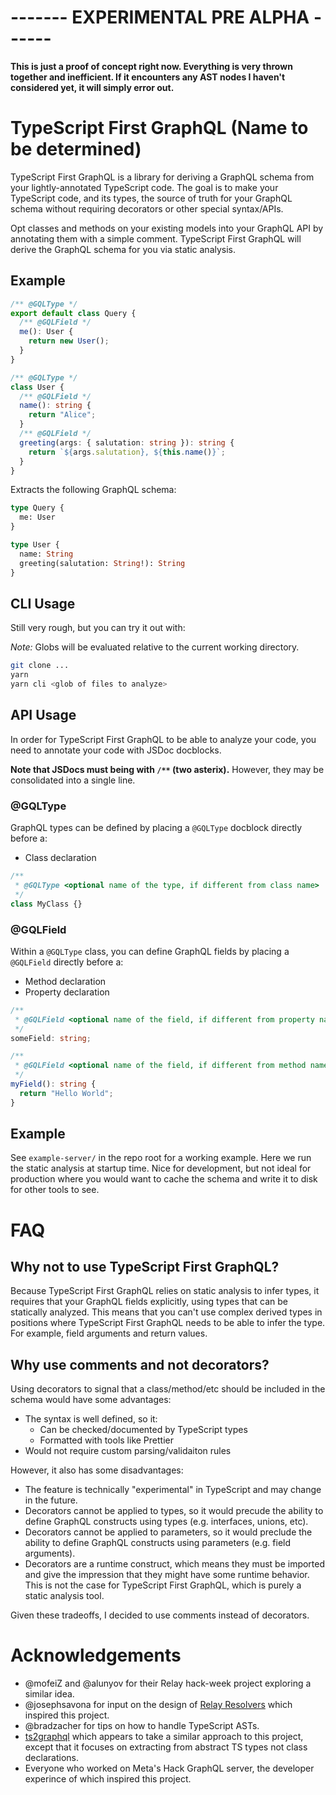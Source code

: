 # -------  EXPERIMENTAL PRE ALPHA ------

**This is just a proof of concept right now. Everything is very thrown together and inefficient. If it encounters any AST nodes I haven't considered yet, it will simply error out.**

#  TypeScript First GraphQL (Name to be determined)

TypeScript First GraphQL is a library for deriving a GraphQL schema from
your lightly-annotated TypeScript code. The goal is to make your TypeScript
code, and its types, the source of truth for your GraphQL schema without
requiring decorators or other special syntax/APIs.

Opt classes and methods on your existing models into your GraphQL API by
annotating them with a simple comment. TypeScript First GraphQL will derive the 
GraphQL schema for you via static analysis.

## Example

```ts
/** @GQLType */
export default class Query {
  /** @GQLField */
  me(): User {
    return new User();
  }
}

/** @GQLType */
class User {
  /** @GQLField */
  name(): string {
    return "Alice";
  }
  /** @GQLField */
  greeting(args: { salutation: string }): string {
    return `${args.salutation}, ${this.name()}`;
  }
}
```

Extracts the following GraphQL schema:

```graphql
type Query {
  me: User
}

type User {
  name: String
  greeting(salutation: String!): String
}
```

## CLI Usage

Still very rough, but you can try it out with:

*Note:* Globs will be evaluated relative to the current working directory.

```bash
git clone ...
yarn
yarn cli <glob of files to analyze>
```

## API Usage

In order for TypeScript First GraphQL to be able to analyze your code, you need
to annotate your code with JSDoc docblocks. 

**Note that JSDocs must being with
`/**` (two asterix).** However, they may be consolidated into a single line.

### @GQLType

GraphQL types can be defined by placing a `@GQLType` docblock directly before a:

* Class declaration

```ts
/**
 * @GQLType <optional name of the type, if different from class name>
 */
class MyClass {}
```

### @GQLField

Within a `@GQLType` class, you can define GraphQL fields by placing a `@GQLField` directly before a:

* Method declaration
* Property declaration

```ts
/**
 * @GQLField <optional name of the field, if different from property name>
 */
someField: string;

/**
 * @GQLField <optional name of the field, if different from method name>
 */
myField(): string {
  return "Hello World";
}
```

## Example

See `example-server/` in the repo root for a working example. Here we run the static
analysis at startup time. Nice for development, but not ideal for production
where you would want to cache the schema and write it to disk for other tools to
see.

# FAQ

## Why not to use TypeScript First GraphQL?

Because TypeScript First GraphQL relies on static analysis to infer types, it
requires that your GraphQL fields explicitly, using types that can be statically
analyzed. This means that you can't use complex derived types in positions where
TypeScript First GraphQL needs to be able to infer the type. For example, field
arguments and return values. 

## Why use comments and not decorators?

Using decorators to signal that a class/method/etc should be included in the 
schema would have some advantages:

* The syntax is well defined, so it:
  * Can be checked/documented by TypeScript types
  * Formatted with tools like Prettier
* Would not require custom parsing/validaiton rules

However, it also has some disadvantages:

* The feature is technically "experimental" in TypeScript and may change in the future.
* Decorators cannot be applied to types, so it would precude the ability to
  define GraphQL constructs using types (e.g. interfaces, unions, etc).
* Decorators cannot be applied to parameters, so it would preclude the ability
  to define GraphQL constructs using parameters (e.g. field arguments).
* Decorators are a runtime construct, which means they must be imported and give
  the impression that they might have some runtime behavior. This is not the
  case for TypeScript First GraphQL, which is purely a static analysis tool.

Given these tradeoffs, I decided to use comments instead of decorators.

# Acknowledgements

* @mofeiZ and @alunyov for their Relay hack-week project exploring a similar idea.
* @josephsavona for input on the design of [Relay Resolvers](https://relay.dev/docs/guides/relay-resolvers/) which inspired this project.
* @bradzacher for tips on how to handle TypeScript ASTs.
* [ts2graphql](https://github.com/cevek/ts2graphql) which appears to take a similar approach to this project, except that it focuses on extracting from abstract TS types not class declarations.
* Everyone who worked on Meta's Hack GraphQL server, the developer experince of which inspired this project.